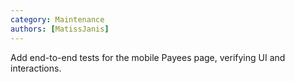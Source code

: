 ```yaml
---
category: Maintenance
authors: [MatissJanis]
---
```


Add end-to-end tests for the mobile Payees page, verifying UI and interactions.

